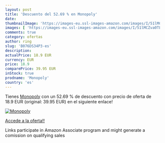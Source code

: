 ```yaml
---
layout: post
title: 'Descuento del 52.69 % en Monopoly'
date: 
thumbnailImage: 'https://images-eu.ssl-images-amazon.com/images/I/51lMCZva0TL._SL200_.jpg'
images: [ 'https://images-eu.ssl-images-amazon.com/images/I/51lMCZva0TL._SL200_.jpg' ]
comments: true
category: ofertas
author: ring
slug: 'B076DS34P3-es'
description:
actualPrice: 18.9 EUR
currency: EUR
price: 18.9
comparePrice: 39.95 EUR
inStock: true
prodname: 'Monopoly'
country: 'es'
---
```


Tienes [Monopoly](https://www.amazon.es/dp/B076DS34P3/?tag=tolees-21) con un 52.69 % de descuento con precio de oferta de 18.9 EUR (original: 39.95 EUR) en el siguiente enlace!

[![Monopoly](https://images-eu.ssl-images-amazon.com/images/I/51lMCZva0TL._SL200_.jpg)](https://www.amazon.es/dp/B076DS34P3/?tag=tolees-21)

[Accede a la oferta!!](https://www.amazon.es/dp/B076DS34P3/?tag=tolees-21)

Links participate in Amazon Associate program and might generate a comission on qualifying sales


